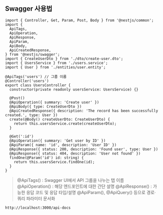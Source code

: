 ## Swagger 사용법

```tsx
import { Controller, Get, Param, Post, Body } from '@nestjs/common';
import {
  ApiTags,
  ApiOperation,
  ApiResponse,
  ApiParam,
  ApiBody,
  ApiCreatedResponse,
} from '@nestjs/swagger';
import { CreateUserDto } from './dto/create-user.dto';
import { UsersService } from './users.service';
import { User } from './entities/user.entity';

@ApiTags('users') // 그룹 이름
@Controller('users')
export class UsersController {
  constructor(private readonly usersService: UsersService) {}

  @Post()
  @ApiOperation({ summary: 'Create user' })
  @ApiBody({ type: CreateUserDto })
  @ApiCreatedResponse({ description: 'The record has been successfully created.', type: User })
  create(@Body() createUserDto: CreateUserDto) {
    return this.usersService.create(createUserDto);
  }

  @Get(':id')
  @ApiOperation({ summary: 'Get user by ID' })
  @ApiParam({ name: 'id', description: 'User ID' })
  @ApiResponse({ status: 200, description: 'Found user', type: User })
  @ApiResponse({ status: 404, description: 'User not found' })
  findOne(@Param('id') id: string) {
    return this.usersService.findOne(id);
  }
}
```

> @ApiTags() : Swagger UI에서 API 그룹을 나누는 탭 이름
> @ApiOperation() : 해당 엔드포인트에 대한 간단 설명
> @ApiResponse() : 가능한 응답 코드 및 응답 타입/설명
> @ApiParam(), @ApiQuery() 등으로 경로·쿼리 파라미터 문서화

```bash
http://localhost:3000/api-docs
```
